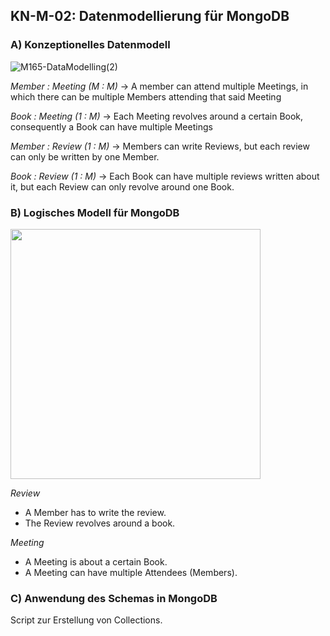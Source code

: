 ## KN-M-02: Datenmodellierung für MongoDB

### A) Konzeptionelles Datenmodell

![M165-DataModelling(2)](https://github.com/user-attachments/assets/77f04d53-3d24-4bf1-9c73-bf9d0fb1b815)

*Member : Meeting (M : M)*
-> A member can attend multiple Meetings, in which there can be multiple Members attending that said Meeting

*Book : Meeting (1 : M)*
-> Each Meeting revolves around a certain Book, consequently a Book can have multiple Meetings

*Member : Review (1 : M)*
-> Members can write Reviews, but each review can only be written by one Member.

*Book : Review (1 : M)*
-> Each Book can have multiple reviews written about it, but each Review can only revolve around one Book.

### B) Logisches Modell für MongoDB

<img width="400" src="https://github.com/user-attachments/assets/cbca11d6-2202-40c8-88ae-3c07f8cebf1e">

*Review*
- A Member has to write the review.
- The Review revolves around a book.

*Meeting*
- A Meeting is about a certain Book.
- A Meeting can have multiple Attendees (Members).

### C) Anwendung des Schemas in MongoDB

 Script zur Erstellung von Collections.
